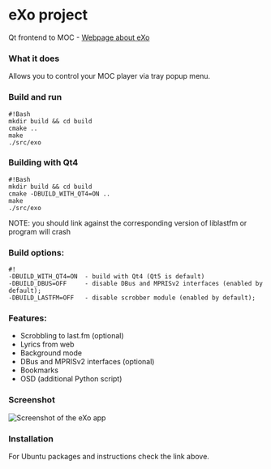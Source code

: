 # eXo project
 Qt frontend to MOC - [Webpage about eXo](https://weblog-loimu.rhcloud.com/exo/)

### What it does ###
 Allows you to control your MOC player via tray popup menu.

### Build and run ###
```
#!Bash
mkdir build && cd build
cmake ..
make
./src/exo
```

### Building with Qt4 ###
```
#!Bash
mkdir build && cd build
cmake -DBUILD_WITH_QT4=ON ..
make
./src/exo
```
NOTE: you should link against the corresponding version of liblastfm or program will crash

### Build options: ###

```
#!
-DBUILD_WITH_QT4=ON  - build with Qt4 (Qt5 is default)
-DBUILD_DBUS=OFF     - disable DBus and MPRISv2 interfaces (enabled by default);
-DBUILD_LASTFM=OFF   - disable scrobber module (enabled by default);
```


### Features: ###
* Scrobbling to last.fm (optional)
* Lyrics from web
* Background mode
* DBus and MPRISv2 interfaces (optional)
* Bookmarks
* OSD (additional Python script)

### Screenshot ###
![Screenshot of the eXo app](https://bitbucket.org/repo/8Xb9ez/images/405669011-exo.png)

### Installation ###
For Ubuntu packages and instructions check the link above.
